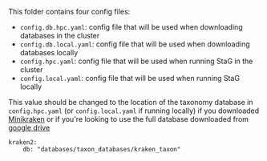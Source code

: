 This folder contains four config files:
* `config.db.hpc.yaml`: config file that will be used when downloading databases in the cluster
* `config.db.local.yaml`: config file that will be used when downloading databases locally
* `config.hpc.yaml`: config file that will be used when running StaG in the cluster
* `config.local.yaml`: config file that will be used when running StaG locally


This value should be changed to the location of the taxonomy database in `config.hpc.yaml` (or `config.local.yaml` if running locally) if you downloaded [Minikraken](https://ccb.jhu.edu/software/kraken2/index.shtml?t=downloads) or if you're looking to use the full database downloaded from [google drive](https://drive.google.com/file/d/1PSdMtl6LDXdn7VvjjIwVTPEtISoQqXmm/view)
```
kraken2:
    db: "databases/taxon_databases/kraken_taxon" 
```
